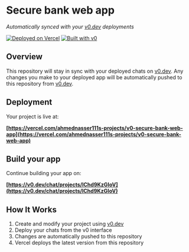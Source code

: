 # Secure bank web app

*Automatically synced with your [v0.dev](https://v0.dev) deployments*

[![Deployed on Vercel](https://img.shields.io/badge/Deployed%20on-Vercel-black?style=for-the-badge&logo=vercel)](https://vercel.com/ahmednasser111s-projects/v0-secure-bank-web-app)
[![Built with v0](https://img.shields.io/badge/Built%20with-v0.dev-black?style=for-the-badge)](https://v0.dev/chat/projects/lChd9KzGIoV)

## Overview

This repository will stay in sync with your deployed chats on [v0.dev](https://v0.dev).
Any changes you make to your deployed app will be automatically pushed to this repository from [v0.dev](https://v0.dev).

## Deployment

Your project is live at:

**[https://vercel.com/ahmednasser111s-projects/v0-secure-bank-web-app](https://vercel.com/ahmednasser111s-projects/v0-secure-bank-web-app)**

## Build your app

Continue building your app on:

**[https://v0.dev/chat/projects/lChd9KzGIoV](https://v0.dev/chat/projects/lChd9KzGIoV)**

## How It Works

1. Create and modify your project using [v0.dev](https://v0.dev)
2. Deploy your chats from the v0 interface
3. Changes are automatically pushed to this repository
4. Vercel deploys the latest version from this repository